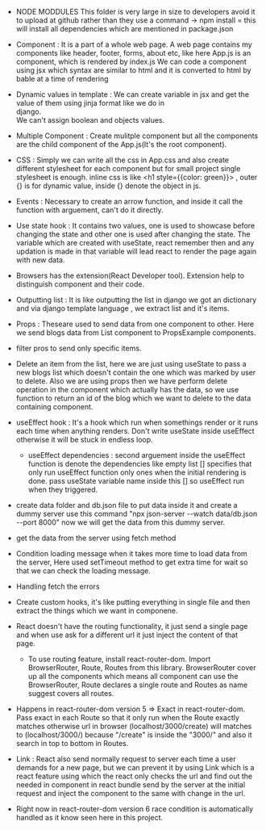 - NODE MODDULES 
    This folder is very large in size to developers avoid it to upload at github rather than they use a command -> 
    npm install = this will install all dependencies which are mentioned in package.json

- Component : It is a part of a whole web page. A web page contains my components like header, footer, forms, about etc,
    like here App.js is an component, which is rendered by index.js
    We can code a component using jsx which syntax are similar to html and it is converted to html by bable at a time of rendering

- Dynamic values in template : We can create variable in jsx and get the value of them using jinja format like we do in   
    django.   
    We can't assign boolean and objects values.

- Multiple Component : Create mulitple component but all the components are the child component of the App.js(It's the root 
    component).

- CSS : Simply we can write all the css in App.css and also create different stylesheet for each component but for small
    project single stylesheet is enough.
    inline css is like <h1 style={{color: green}}></h1> , outer {} is for dynamic value, inside {} denote the object in js.

- Events : Necessary to create an arrow function, and inside it call the function with arguement, can't do it directly.

- Use state hook : It contains two values, one is used to showcase before changing the state and other one is used after 
    changing the state. The variable which are created with useState, react remember then and any updation is made in that 
    variable will lead react to render the page again with new data.

- Browsers has the extension(React Developer tool). Extension help to distinguish component and their code.

- Outputting list : It is like outputting the list in django we got an dictionary and via django template language , we 
    extract list and it's items.

- Props : Theseare used to send data from one component to other. Here we send blogs data from List component to 
    PropsExample components.

- filter pros to send only specific items.

- Delete an item from the list, here we are just using useState to pass a new blogs list which doesn't contain the one
    which was marked by user to delete. Also we are using props then we have perform delete operation in the component
    which actually has the data, so we use function to return an id of the blog which we want to delete to the data
    containing component.

- useEffect hook : It's a hook which run when somethings render or it runs each time when anything renders. Don't write
    useState inside useEffect otherwise it will be stuck in endless loop.
    - useEffect dependencies : second arguement inside the useEffect function is denote the dependencies like empty list []
        specifies that only run useEffect function only ones when the initial rendering is done.
        pass useState variable name inside this [] so useEffect run when they triggered.

- create data folder and db.json file to put data inside it and create a dummy server use this command "npx json-server
    --watch data/db.json --port 8000" now we will get the data from this dummy server.

- get the data from the server using fetch method
- Condition loading message when it takes more time to load data from the server, Here used setTimeout method to get extra time
    for wait so that we can check the loading message.

- Handling fetch the errors 

- Create custom hooks, it's like putting everything in single file and then extract the things which we want in componene.

- React doesn't have the routing functionality, it just send a single page and when use ask for a different url it just
    inject the content of that page.
    - To use routing feature, install react-router-dom. Import BrowserRouter, Route, Routes from this library. BrowserRouter
        cover up all the components which means all component can use the BrowserRouter, Route declares a single route and 
        Routes as name suggest covers all routes.

- Happens in react-router-dom version 5 => Exact in react-router-dom. Pass exact in each Route so that it only run when the 
    Route exactly matches otherwise url in 
    browser (localhost/3000/create) will matches to (localhost/3000/) because "/create" is inside the "3000/" and also it 
    search in top to bottom in Routes.

- Link : React also send normally request to server each time a user demands for a new page, but we can prevent it by using 
    Link which is a react feature using which the react only checks the url and find out the needed in component in react bundle send by the server at the initial request and inject the component to the same with change in the url.

- Right now in react-router-dom version 6 race condition is automatically handled as it know seen here in this project.